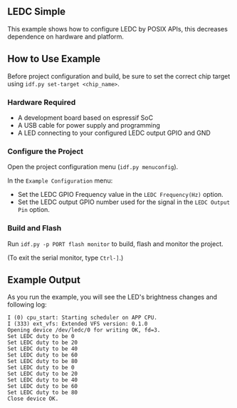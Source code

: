 ## LEDC Simple

This example shows how to configure LEDC by POSIX APIs, this decreases dependence on hardware and platform.

## How to Use Example

Before project configuration and build, be sure to set the correct chip target using `idf.py set-target <chip_name>`.

### Hardware Required

* A development board based on espressif SoC
* A USB cable for power supply and programming
* A LED connecting to your configured LEDC output GPIO and GND

### Configure the Project

Open the project configuration menu (`idf.py menuconfig`).

In the `Example Configuration` menu:

* Set the LEDC GPIO Frequency value in the `LEDC Frequency(Hz)` option.
* Set the LEDC output GPIO number used for the signal in the `LEDC Output Pin` option.

### Build and Flash

Run `idf.py -p PORT flash monitor` to build, flash and monitor the project.

(To exit the serial monitor, type ``Ctrl-]``.)

## Example Output

As you run the example, you will see the LED's brightness changes and following log:

```
I (0) cpu_start: Starting scheduler on APP CPU.
I (333) ext_vfs: Extended VFS version: 0.1.0
Opening device /dev/ledc/0 for writing OK, fd=3.
Set LEDC duty to be 0
Set LEDC duty to be 20
Set LEDC duty to be 40
Set LEDC duty to be 60
Set LEDC duty to be 80
Set LEDC duty to be 0
Set LEDC duty to be 20
Set LEDC duty to be 40
Set LEDC duty to be 60
Set LEDC duty to be 80
Close device OK.
```